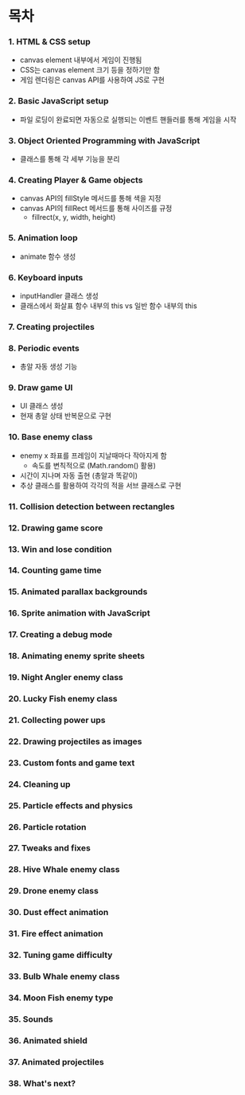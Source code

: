 # 목차
### 1. HTML & CSS setup
- canvas element 내부에서 게임이 진행됨
- CSS는 canvas element 크기 등을 정하기만 함
- 게임 렌더링은 canvas API를 사용하여 JS로 구현
### 2. Basic JavaScript setup
- 파일 로딩이 완료되면 자동으로 실행되는 이벤트 핸들러를 통해 게임을 시작
### 3. Object Oriented Programming with JavaScript
- 클래스를 통해 각 세부 기능을 분리
### 4. Creating Player & Game objects
- canvas API의 fillStyle 메서드를 통해 색을 지정
- canvas API의 fillRect 메서드를 통해 사이즈를 규정
  - fillrect(x, y, width, height)
### 5. Animation loop
- animate 함수 생성
### 6. Keyboard inputs
- inputHandler 클래스 생성
- 클래스에서 화살표 함수 내부의 this vs 일반 함수 내부의 this
### 7. Creating projectiles
### 8. Periodic events
- 총알 자동 생성 기능
### 9. Draw game UI
- UI 클래스 생성
- 현재 총알 상태 반복문으로 구현
### 10. Base enemy class
- enemy x 좌표를 프레임이 지날때마다 작아지게 함
  - 속도를 변칙적으로 (Math.random() 활용)
- 시간이 지나며 자동 출현 (총알과 똑같이)
- 추상 클래스를 활용하여 각각의 적을 서브 클래스로 구현
### 11. Collision detection between rectangles
### 12. Drawing game score
### 13. Win and lose condition
### 14. Counting game time
### 15. Animated parallax backgrounds
### 16. Sprite animation with JavaScript
### 17. Creating a debug mode
### 18. Animating enemy sprite sheets
### 19. Night Angler enemy class
### 20. Lucky Fish enemy class
### 21. Collecting power ups
### 22. Drawing projectiles as images
### 23. Custom fonts and game text
### 24. Cleaning up
### 25. Particle effects and physics
### 26. Particle rotation
### 27. Tweaks and fixes
### 28. Hive Whale enemy class
### 29. Drone enemy class
### 30. Dust effect animation
### 31. Fire effect animation
### 32. Tuning game difficulty
### 33. Bulb Whale enemy class
### 34. Moon Fish enemy type
### 35. Sounds
### 36. Animated shield
### 37. Animated projectiles
### 38. What's next?